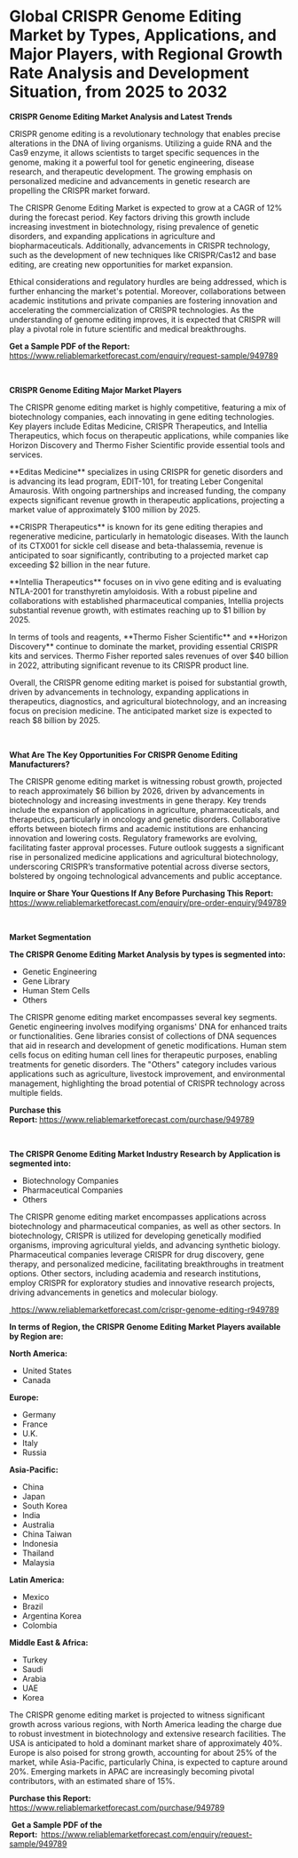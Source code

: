 <p><h1>Global CRISPR Genome Editing Market by Types, Applications, and Major Players, with Regional Growth Rate Analysis and Development Situation, from 2025 to 2032</h1></p><p><strong>CRISPR Genome Editing Market Analysis and Latest Trends</strong></p>
<p><p>CRISPR genome editing is a revolutionary technology that enables precise alterations in the DNA of living organisms. Utilizing a guide RNA and the Cas9 enzyme, it allows scientists to target specific sequences in the genome, making it a powerful tool for genetic engineering, disease research, and therapeutic development. The growing emphasis on personalized medicine and advancements in genetic research are propelling the CRISPR market forward.</p><p>The CRISPR Genome Editing Market is expected to grow at a CAGR of 12% during the forecast period. Key factors driving this growth include increasing investment in biotechnology, rising prevalence of genetic disorders, and expanding applications in agriculture and biopharmaceuticals. Additionally, advancements in CRISPR technology, such as the development of new techniques like CRISPR/Cas12 and base editing, are creating new opportunities for market expansion. </p><p>Ethical considerations and regulatory hurdles are being addressed, which is further enhancing the market's potential. Moreover, collaborations between academic institutions and private companies are fostering innovation and accelerating the commercialization of CRISPR technologies. As the understanding of genome editing improves, it is expected that CRISPR will play a pivotal role in future scientific and medical breakthroughs.</p></p>
<p><strong>Get a Sample PDF of the Report:&nbsp;</strong> <a href="https://www.reliablemarketforecast.com/enquiry/request-sample/949789?utm_campaign=2294&utm_medium=2&utm_source=Github&utm_content=ia&utm_term=16042025&utm_id=crispr-genome-editing">https://www.reliablemarketforecast.com/enquiry/request-sample/949789</a></p>
<p>&nbsp;</p>
<p><strong>CRISPR Genome Editing Major Market Players</strong></p>
<p><p>The CRISPR genome editing market is highly competitive, featuring a mix of biotechnology companies, each innovating in gene editing technologies. Key players include Editas Medicine, CRISPR Therapeutics, and Intellia Therapeutics, which focus on therapeutic applications, while companies like Horizon Discovery and Thermo Fisher Scientific provide essential tools and services.</p><p>**Editas Medicine** specializes in using CRISPR for genetic disorders and is advancing its lead program, EDIT-101, for treating Leber Congenital Amaurosis. With ongoing partnerships and increased funding, the company expects significant revenue growth in therapeutic applications, projecting a market value of approximately $100 million by 2025.</p><p>**CRISPR Therapeutics** is known for its gene editing therapies and regenerative medicine, particularly in hematologic diseases. With the launch of its CTX001 for sickle cell disease and beta-thalassemia, revenue is anticipated to soar significantly, contributing to a projected market cap exceeding $2 billion in the near future.</p><p>**Intellia Therapeutics** focuses on in vivo gene editing and is evaluating NTLA-2001 for transthyretin amyloidosis. With a robust pipeline and collaborations with established pharmaceutical companies, Intellia projects substantial revenue growth, with estimates reaching up to $1 billion by 2025.</p><p>In terms of tools and reagents, **Thermo Fisher Scientific** and **Horizon Discovery** continue to dominate the market, providing essential CRISPR kits and services. Thermo Fisher reported sales revenues of over $40 billion in 2022, attributing significant revenue to its CRISPR product line.</p><p>Overall, the CRISPR genome editing market is poised for substantial growth, driven by advancements in technology, expanding applications in therapeutics, diagnostics, and agricultural biotechnology, and an increasing focus on precision medicine. The anticipated market size is expected to reach $8 billion by 2025.</p></p>
<p>&nbsp;</p>
<p><strong>What Are The Key Opportunities For CRISPR Genome Editing Manufacturers?</strong></p>
<p><p>The CRISPR genome editing market is witnessing robust growth, projected to reach approximately $6 billion by 2026, driven by advancements in biotechnology and increasing investments in gene therapy. Key trends include the expansion of applications in agriculture, pharmaceuticals, and therapeutics, particularly in oncology and genetic disorders. Collaborative efforts between biotech firms and academic institutions are enhancing innovation and lowering costs. Regulatory frameworks are evolving, facilitating faster approval processes. Future outlook suggests a significant rise in personalized medicine applications and agricultural biotechnology, underscoring CRISPR’s transformative potential across diverse sectors, bolstered by ongoing technological advancements and public acceptance.</p></p>
<p><strong>Inquire or Share Your Questions If Any Before Purchasing This Report:</strong> <a href="https://www.reliablemarketforecast.com/enquiry/pre-order-enquiry/949789?utm_campaign=2294&utm_medium=2&utm_source=Github&utm_content=ia&utm_term=16042025&utm_id=crispr-genome-editing">https://www.reliablemarketforecast.com/enquiry/pre-order-enquiry/949789</a></p>
<p>&nbsp;</p>
<p><strong>Market Segmentation</strong></p>
<p><strong>The CRISPR Genome Editing Market Analysis by types is segmented into:</strong></p>
<p><ul><li>Genetic Engineering</li><li>Gene Library</li><li>Human Stem Cells</li><li>Others</li></ul></p>
<p><p>The CRISPR genome editing market encompasses several key segments. Genetic engineering involves modifying organisms' DNA for enhanced traits or functionalities. Gene libraries consist of collections of DNA sequences that aid in research and development of genetic modifications. Human stem cells focus on editing human cell lines for therapeutic purposes, enabling treatments for genetic disorders. The "Others" category includes various applications such as agriculture, livestock improvement, and environmental management, highlighting the broad potential of CRISPR technology across multiple fields.</p></p>
<p><strong>Purchase this Report:&nbsp;</strong><a href="https://www.reliablemarketforecast.com/purchase/949789?utm_campaign=2294&utm_medium=2&utm_source=Github&utm_content=ia&utm_term=16042025&utm_id=crispr-genome-editing">https://www.reliablemarketforecast.com/purchase/949789</a></p>
<p>&nbsp;</p>
<p><strong>The CRISPR Genome Editing Market Industry Research by Application is segmented into:</strong></p>
<p><ul><li>Biotechnology Companies</li><li>Pharmaceutical Companies</li><li>Others</li></ul></p>
<p><p>The CRISPR genome editing market encompasses applications across biotechnology and pharmaceutical companies, as well as other sectors. In biotechnology, CRISPR is utilized for developing genetically modified organisms, improving agricultural yields, and advancing synthetic biology. Pharmaceutical companies leverage CRISPR for drug discovery, gene therapy, and personalized medicine, facilitating breakthroughs in treatment options. Other sectors, including academia and research institutions, employ CRISPR for exploratory studies and innovative research projects, driving advancements in genetics and molecular biology.</p></p>
<p><a href="https://www.reliablemarketforecast.com/crispr-genome-editing-r949789?utm_campaign=2294&utm_medium=2&utm_source=Github&utm_content=ia&utm_term=16042025&utm_id=crispr-genome-editing">&nbsp;https://www.reliablemarketforecast.com/crispr-genome-editing-r949789</a></p>
<p><strong>In terms of Region, the CRISPR Genome Editing Market Players available by Region are:</strong></p>
<p>
    <p> <strong> North America: </strong>
        <ul>
            <li>United States</li>
            <li>Canada</li>
        </ul>
        </p> 
    <p> <strong> Europe: </strong>
        <ul>
            <li>Germany</li>
            <li>France</li>
            <li>U.K.</li>
            <li>Italy</li>
            <li>Russia</li>
        </ul>
        </p> 
    <p> <strong> Asia-Pacific: </strong>
        <ul>
            <li>China</li>
            <li>Japan</li>
            <li>South Korea</li>
            <li>India</li>
            <li>Australia</li>
            <li>China Taiwan</li>
            <li>Indonesia</li>
            <li>Thailand</li>
            <li>Malaysia</li>
        </ul>
        </p> 
    <p> <strong> Latin America: </strong>
        <ul>
            <li>Mexico</li>
            <li>Brazil</li>
            <li>Argentina Korea</li>
            <li>Colombia</li>
        </ul>
        </p> 
    <p> <strong> Middle East & Africa: </strong>
        <ul>
            <li>Turkey</li>
            <li>Saudi</li>
            <li>Arabia</li>
            <li>UAE</li>
            <li>Korea</li>
        </ul>
    </p>
    </p>
<p><p>The CRISPR genome editing market is projected to witness significant growth across various regions, with North America leading the charge due to robust investment in biotechnology and extensive research facilities. The USA is anticipated to hold a dominant market share of approximately 40%. Europe is also poised for strong growth, accounting for about 25% of the market, while Asia-Pacific, particularly China, is expected to capture around 20%. Emerging markets in APAC are increasingly becoming pivotal contributors, with an estimated share of 15%.</p></p>
<p><strong>Purchase this Report: </strong><a href="https://www.reliablemarketforecast.com/purchase/949789?utm_campaign=2294&utm_medium=2&utm_source=Github&utm_content=ia&utm_term=16042025&utm_id=crispr-genome-editing">https://www.reliablemarketforecast.com/purchase/949789</a></p>
<p>&nbsp;<strong>Get a Sample PDF of the Report:&nbsp;&nbsp;</strong><a href="https://www.reliablemarketforecast.com/enquiry/request-sample/949789?utm_campaign=2294&utm_medium=2&utm_source=Github&utm_content=ia&utm_term=16042025&utm_id=crispr-genome-editing">https://www.reliablemarketforecast.com/enquiry/request-sample/949789</a></p>
<p><strong></strong></p>
<p><p></p><p></p><p></p></p>
